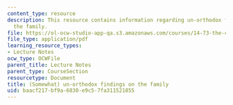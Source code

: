 ```yaml
---
content_type: resource
description: This resource contains information regarding un-orthodox findings on
  the family.
file: https://ol-ocw-studio-app-qa.s3.amazonaws.com/courses/14-73-the-challenge-of-world-poverty-spring-2011/baacf217bf9a6830e9c57fa311521855_MIT14_73S11_Lec12_slides.pdf
file_type: application/pdf
learning_resource_types:
- Lecture Notes
ocw_type: OCWFile
parent_title: Lecture Notes
parent_type: CourseSection
resourcetype: Document
title: (Somewhat) un-orthodox findings on the family
uid: baacf217-bf9a-6830-e9c5-7fa311521855
---
```

